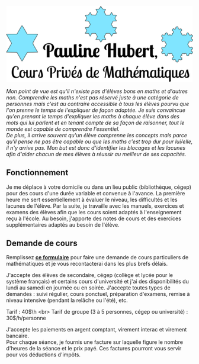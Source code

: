 <p align="center">
  <img src="image.png" alt="logo style="width:300px;height:117px;">
</p> 

<i>Mon point de vue est qu'il n'existe pas d'élèves bons en maths et d'autres non. Comprendre les maths n'est pas réservé juste à une catégorie de personnes mais c'est au contraire accessible à tous les élèves pourvu que l'on prenne le temps de l'expliquer de façon adaptée. Je suis convaincue qu'en prenant le temps d'expliquer les maths à chaque élève dans des mots qui lui parlent et en tenant compte de sa façon de raisonner, tout le monde est capable de comprendre l'essentiel. <br>
De plus, il arrive souvent qu'un élève comprenne les concepts mais parce qu'il pense ne pas être capable ou que les maths c'est trop dur pour lui/elle, il n'y arrive pas. Mon but est donc d'identifier les blocages et les lacunes afin d'aider chacun de mes élèves à réussir au meilleur de ses capacités.</i>

## Fonctionnement
Je me déplace à votre domicile ou dans un lieu public (bibliothèque, cégep) pour des cours d'une durée variable et convenue à l'avance. La première heure me sert essentiellement à évaluer le niveau, les difficultés et les lacunes de l'élève. Par la suite, je travaille avec les manuels, exercices et examens des élèves afin que les cours soient adaptés à l'enseignement reçu à l'école. Au besoin, j'apporte des notes de cours et des exercices supplémentaires adaptés au besoin de l'élève. 


## Demande de cours 
Remplissez [<b>ce formulaire</b>](https://forms.gle/4S86LfR515XDyX5B9) pour faire une demande de cours particuliers de mathématiques et je vous recontacterai dans les plus brefs délais. 

J'accepte des élèves de secondaire, cégep (collège et lycée pour le système français) et certains cours d'université et j'ai des disponibilités du lundi au samedi en journée ou en soirée. 
J'accepte toutes types de demandes : suivi régulier, cours ponctuel, préparation d'examens, remise à niveau intensive (pendant la relâche ou l'été), etc.

Tarif : 40$\h <br>
Tarif de groupe (3 à 5 personnes, cégep ou université) : 30$/h/personne

J'accepte les paiements en argent comptant, virement interac et virement bancaire. <br>
Pour chaque séance, je fournis une facture sur laquelle figure le nombre d'heures de la séance et le prix payé. Ces factures pourront vous servir pour vos déductions d'impôts. 


<!--
## Tarifs

Tarif horaire : 40$/h

Tarif de groupe (3 à 5 personnes, cégep ou université) : 30$/h/personne

Remise à niveau intensive été : <br>
 <ul>
  <li>1 bloc de 2h : 80$ </li>
  <li>5 blocs de 2h (10h) : 380$ (rabais de 5%)</li>
  <li>8 blocs de 2h (16h) : 540$ (rabais de 10%) </li>
</ul> 
-->
